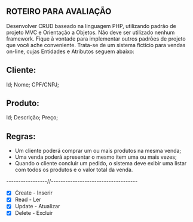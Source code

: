  ## ROTEIRO PARA AVALIAÇÃO

 Desenvolver CRUD baseado na linguagem PHP, utilizando padrão de projeto MVC e Orientação a Objetos. Não deve ser utilizado nenhum framework. Fique à vontade para implementar outros padrões de projeto que você ache conveniente. Trata-se de um sistema fictício para vendas on-line, cujas Entidades e Atributos seguem abaixo:

## Cliente:

Id;
Nome;
CPF/CNPJ;

## Produto:

Id;
Descrição; 
Preço;
 

## Regras:

- Um cliente poderá comprar um ou mais produtos na mesma venda;
- Uma venda poderá apresentar o mesmo item uma ou mais vezes;
- Quando o cliente concluir um pedido, o sistema deve exibir uma listar com todos os produtos e o valor total da venda.

-----------------//------------------------------------
 
 - [x] Create  - Inserir
 - [x] Read    - Ler 
 - [x] Update  - Atualizar
 - [x] Delete  - Excluir
